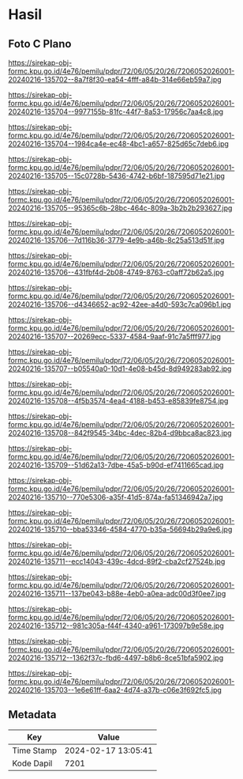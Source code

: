 # Hasil

## Foto C Plano

https://sirekap-obj-formc.kpu.go.id/4e76/pemilu/pdpr/72/06/05/20/26/7206052026001-20240216-135702--8a7f8f30-ea54-4fff-a84b-314e66eb59a7.jpg

https://sirekap-obj-formc.kpu.go.id/4e76/pemilu/pdpr/72/06/05/20/26/7206052026001-20240216-135704--9977155b-81fc-44f7-8a53-17956c7aa4c8.jpg

https://sirekap-obj-formc.kpu.go.id/4e76/pemilu/pdpr/72/06/05/20/26/7206052026001-20240216-135704--1984ca4e-ec48-4bc1-a657-825d65c7deb6.jpg

https://sirekap-obj-formc.kpu.go.id/4e76/pemilu/pdpr/72/06/05/20/26/7206052026001-20240216-135705--15c0728b-5436-4742-b6bf-187595d71e21.jpg

https://sirekap-obj-formc.kpu.go.id/4e76/pemilu/pdpr/72/06/05/20/26/7206052026001-20240216-135705--95365c6b-28bc-464c-809a-3b2b2b293627.jpg

https://sirekap-obj-formc.kpu.go.id/4e76/pemilu/pdpr/72/06/05/20/26/7206052026001-20240216-135706--7d116b36-3779-4e9b-a46b-8c25a513d51f.jpg

https://sirekap-obj-formc.kpu.go.id/4e76/pemilu/pdpr/72/06/05/20/26/7206052026001-20240216-135706--431fbf4d-2b08-4749-8763-c0aff72b62a5.jpg

https://sirekap-obj-formc.kpu.go.id/4e76/pemilu/pdpr/72/06/05/20/26/7206052026001-20240216-135706--d4346652-ac92-42ee-a4d0-593c7ca096b1.jpg

https://sirekap-obj-formc.kpu.go.id/4e76/pemilu/pdpr/72/06/05/20/26/7206052026001-20240216-135707--20269ecc-5337-4584-9aaf-91c7a5fff977.jpg

https://sirekap-obj-formc.kpu.go.id/4e76/pemilu/pdpr/72/06/05/20/26/7206052026001-20240216-135707--b05540a0-10d1-4e08-b45d-8d949283ab92.jpg

https://sirekap-obj-formc.kpu.go.id/4e76/pemilu/pdpr/72/06/05/20/26/7206052026001-20240216-135708--4f5b3574-4ea4-4188-b453-e85839fe8754.jpg

https://sirekap-obj-formc.kpu.go.id/4e76/pemilu/pdpr/72/06/05/20/26/7206052026001-20240216-135708--842f9545-34bc-4dec-82b4-d9bbca8ac823.jpg

https://sirekap-obj-formc.kpu.go.id/4e76/pemilu/pdpr/72/06/05/20/26/7206052026001-20240216-135709--51d62a13-7dbe-45a5-b90d-ef7411665cad.jpg

https://sirekap-obj-formc.kpu.go.id/4e76/pemilu/pdpr/72/06/05/20/26/7206052026001-20240216-135710--770e5306-a35f-41d5-874a-fa51346942a7.jpg

https://sirekap-obj-formc.kpu.go.id/4e76/pemilu/pdpr/72/06/05/20/26/7206052026001-20240216-135710--bba53346-4584-4770-b35a-56694b29a9e6.jpg

https://sirekap-obj-formc.kpu.go.id/4e76/pemilu/pdpr/72/06/05/20/26/7206052026001-20240216-135711--ecc14043-439c-4dcd-89f2-cba2cf27524b.jpg

https://sirekap-obj-formc.kpu.go.id/4e76/pemilu/pdpr/72/06/05/20/26/7206052026001-20240216-135711--137be043-b88e-4eb0-a0ea-adc00d3f0ee7.jpg

https://sirekap-obj-formc.kpu.go.id/4e76/pemilu/pdpr/72/06/05/20/26/7206052026001-20240216-135712--981c305a-f44f-4340-a961-173097b9e58e.jpg

https://sirekap-obj-formc.kpu.go.id/4e76/pemilu/pdpr/72/06/05/20/26/7206052026001-20240216-135712--1362f37c-fbd6-4497-b8b6-8ce51bfa5902.jpg

https://sirekap-obj-formc.kpu.go.id/4e76/pemilu/pdpr/72/06/05/20/26/7206052026001-20240216-135703--1e6e61ff-6aa2-4d74-a37b-c06e3f692fc5.jpg


## Metadata

| Key        | Value               |
| ---------- | ------------------- |
| Time Stamp | 2024-02-17 13:05:41 |
| Kode Dapil | 7201                |



